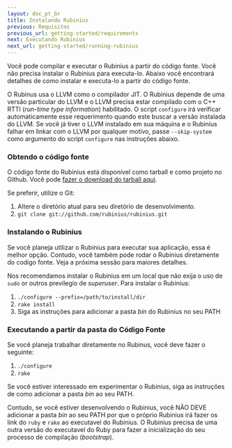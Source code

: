 ```yaml
---
layout: doc_pt_br
title: Instalando Rubinius
previous: Requisitos
previous_url: getting-started/requirements
next: Executando Rubinius
next_url: getting-started/running-rubinius
---
```


Você pode compilar e executar o Rubinius a partir do código fonte. Você não precisa 
instalar o Rubinius para executa-lo. Abaixo você encontrará detalhes de como instalar e 
executa-lo a partir do código fonte.

O Rubinus usa o LLVM como o compilador JIT. O Rubinius depende de uma versão particular 
do LLVM e o LLVM precisa estar compilado com o C++ RTTI (_run-time type information_) 
habilitado. O script `configure` irá verificar automaticamente esse requerimento quando 
este buscar a versão instalada do LLVM. Se você já tiver o LLVM instalado em sua máquina 
e o Rubinius falhar em linkar com o LLVM por qualquer motivo, passe `--skip-system` como 
argumento do script `configure` nas instruções abaixo.

### Obtendo o código fonte

O código fonte do Rubinius está disponível como tarball e como projeto no Github.
Você pode [fazer o download do tarball
aqui](https://github.com/rubinius/rubinius/tarball/master).

Se preferir, utilize o Git:

  1. Altere o diretório atual para seu diretório de desenvolvimento.
  2. `git clone git://github.com/rubinius/rubinius.git`


### Instalando o Rubinius

Se você planeja utilizar o Rubinius para executar sua aplicação, essa é melhor opção. 
Contudo, você também pode rodar o Rubinius diretamente do codigo fonte. Veja a próxima 
sessão para maiores detalhes.

Nos recomendamos instalar o Rubinius em um local que não exija o uso de `sudo` or outros 
previlegio de _superuser_. Para instalar o Rubinius:

  1. `./configure --prefix=/path/to/install/dir`
  2. `rake install`
  3. Siga as instruções para adicionar a pasta _bin_ do Rubinius no seu PATH


### Executando a partir da pasta do Código Fonte

Se você planeja trabalhar diretamente no Rubinus, você deve fazer o seguinte:

  1. `./configure`
  2. `rake`

Se você estiver interessado em experimentar o Rubinius, siga as instruções de como adicionar a pasta _bin_ ao seu PATH.

Contudo, se você estiver desenvolvendo o Rubinius, você NÃO DEVE adicionar a pasta _bin_ 
ao seu PATH por que o próprio Rubinius irá fazer os link do `ruby` e `rake` ao 
executavel do Rubinius. O Rubinius precisa de uma outra versão do executavel do Ruby 
para fazer a inicialização do seu processo de compilação (_bootstrap_).
